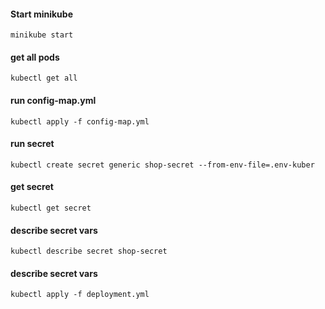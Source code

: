 #### Start minikube
```
minikube start
```

#### get all pods
```
kubectl get all
```

#### run  config-map.yml
```
kubectl apply -f config-map.yml
```
#### run secret
```
kubectl create secret generic shop-secret --from-env-file=.env-kuber
```
#### get secret
```
kubectl get secret
```

#### describe secret vars
```
kubectl describe secret shop-secret
```

#### describe secret vars
```
kubectl apply -f deployment.yml
```

